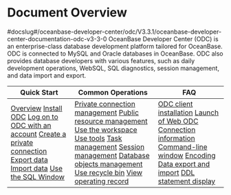 Document Overview 
======================================
#docslug#/oceanbase-developer-center/odc/V3.3.1/oceanbase-developer-center-documentation-odc-v3-3-0
OceanBase Developer Center (ODC) is an enterprise-class database development platform tailored for OceanBase. ODC is connected to MySQL and Oracle databases in OceanBase. ODC also provides database developers with various features, such as daily development operations, WebSQL, SQL diagnostics, session management, and data import and export.


|                                                                                                                                                                                                                                                                            Quick Start                                                                                                                                                                                                                                                                             |                                                                                                                                                                                                                                                                                                                                                                        Common Operations                                                                                                                                                                                                                                                                                                                                                                         |                                                                                                                                                                                                                                                                                                              FAQ                                                                                                                                                                                                                                                                                                              |
|--------------------------------------------------------------------------------------------------------------------------------------------------------------------------------------------------------------------------------------------------------------------------------------------------------------------------------------------------------------------------------------------------------------------------------------------------------------------------------------------------------------------------------------------------------------------|------------------------------------------------------------------------------------------------------------------------------------------------------------------------------------------------------------------------------------------------------------------------------------------------------------------------------------------------------------------------------------------------------------------------------------------------------------------------------------------------------------------------------------------------------------------------------------------------------------------------------------------------------------------------------------------------------------------------------------------------------------------|-------------------------------------------------------------------------------------------------------------------------------------------------------------------------------------------------------------------------------------------------------------------------------------------------------------------------------------------------------------------------------------------------------------------------------------------------------------------------------------------------------------------------------------------------------------------------------------------------------------------------------|
| [Overview](4.quickstart/1.quickstart-overview.md) [Install ODC](7.client-odc-user-guide/1.client-odc-install-odc.md) [Log on to ODC with an account](6.web-odc-user-guide/1.log-on-to-odc/1.log-on-to-odc-account.md) [Create a private connection](6.web-odc-user-guide/3.web-odc-connect-database/1.web-odc-create-private-connection.md) [Export data](5.tutorials/3.tutorials-export.md) [Import data](5.tutorials/4.tutorials-import.md) [Use the SQL Window](7.client-odc-user-guide/4.client-odc-use-workspace/2.client-odc-sql-window.md) | [Private connection management](6.web-odc-user-guide/3.web-odc-connect-database/2.web-odc-manage-connections.md) [Public resource management](6.web-odc-user-guide/4.web-odc-public-resource-management/3.web-odc-public-resource-permission/1.web-odc-manage-public-connection.md) [Use the workspace](7.client-odc-user-guide/4.client-odc-use-workspace/1.client-odc-use-workspace-overview.md) [Use tools](7.client-odc-user-guide/5.client-odc-use-tools/1.client-odc-data-export-and-import/1.client-odc-data-export-and-import-overview.md) [Task management](7.client-odc-user-guide/8.client-odc-task-management/1.client-odc-task-management-overview.md) [Session management](7.client-odc-user-guide/9.client-odc-session-management.md) [Database objects management](7.client-odc-user-guide/10.client-odc-database-objects/1.client-odc-table-objects/1.client-odc-database-objects-overview.md) [Use recycle bin](7.client-odc-user-guide/6.client-odc-recycle-bin.md) [View operating record](7.client-odc-user-guide/7.view-operation-records.md) | [ODC client installation](../en-US/10.faq.md) [Launch of Web ODC](../en-US/10.faq.md) [Connection information](../en-US/10.faq.md) [Command-line window](../en-US/10.faq.md) [Encoding](../en-US/10.faq.md) [Data export and import](../en-US/10.faq.md) [DDL statement display](../en-US/10.faq.md) |


